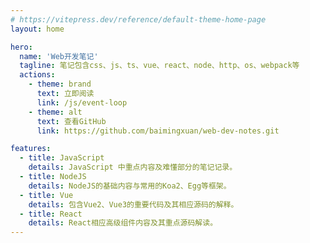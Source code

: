 ```yaml
---
# https://vitepress.dev/reference/default-theme-home-page
layout: home

hero:
  name: 'Web开发笔记'
  tagline: 笔记包含css、js、ts、vue、react、node、http、os、webpack等
  actions:
    - theme: brand
      text: 立即阅读
      link: /js/event-loop
    - theme: alt
      text: 查看GitHub
      link: https://github.com/baimingxuan/web-dev-notes.git

features:
  - title: JavaScript
    details: JavaScript 中重点内容及难懂部分的笔记记录。
  - title: NodeJS
    details: NodeJS的基础内容与常用的Koa2、Egg等框架。
  - title: Vue
    details: 包含Vue2、Vue3的重要代码及其相应源码的解释。
  - title: React
    details: React相应高级组件内容及其重点源码解读。
---
```


